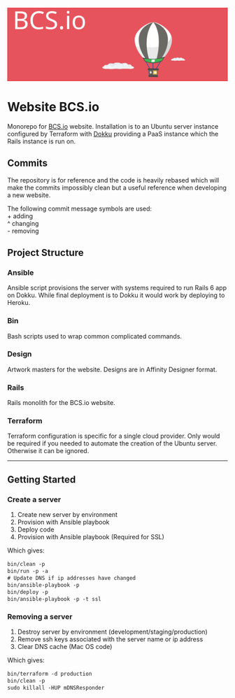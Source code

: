![Bcs.io](docs/images/bcsio_banner.svg)

# Website BCS.io

Monorepo for [BCS.io](1) website. Installation is to an Ubuntu server instance configured by Terraform with [Dokku](2) providing a PaaS instance which the Rails instance is run on.

## Commits
The repository is for reference and the code is heavily rebased which will make the commits impossibly clean but a useful reference when developing a new website.

The following commit message symbols are used:  
\+ adding  
\^ changing  
\- removing  

## Project Structure

### Ansible

Ansible script provisions the server with systems required to run Rails 6 app on Dokku. While final deployment is to Dokku it would work by deploying to Heroku.

### Bin

Bash scripts used to wrap common complicated commands.


### Design

Artwork masters for the website. Designs are in Affinity Designer format.

### Rails

Rails monolith for the BCS.io website.


### Terraform

Terraform configuration is specific for a single cloud provider. Only would be required if you needed to automate the creation of the Ubuntu server. Otherwise it can be ignored.

---
## Getting Started

### Create a server
1. Create new server by environment
2. Provision with Ansible playbook
3. Deploy code
4. Provision with Ansible playbook (Required for SSL)

Which gives:
```
bin/clean -p
bin/run -p -a
# Update DNS if ip addresses have changed
bin/ansible-playbook -p
bin/deploy -p
bin/ansible-playbook -p -t ssl
```

### Removing a server
  1. Destroy server by environment (development/staging/production)
  2. Remove ssh keys associated with the server name or ip address
  3. Clear DNS cache (Mac OS code)

Which gives:
```
bin/terraform -d production
bin/clean -p
sudo killall -HUP mDNSResponder
```

[1]: https://bcs.io
[2]: https://github.com/dokku/dokku
